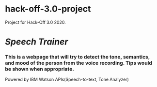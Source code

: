 # hack-off-3.0-project
Project for Hack-Off 3.0 2020.
# _Speech Trainer_ 
### This is a webpage that will try to detect the tone, semantics, and mood of the person from the voice recording. Tips would be shown when appropriate.

Powered by IBM Watson APIs(Speech-to-text, Tone Analyzer)
